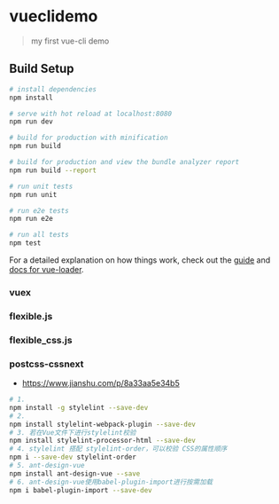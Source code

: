 # vueclidemo

> my first vue-cli demo

## Build Setup

``` bash
# install dependencies
npm install

# serve with hot reload at localhost:8080
npm run dev

# build for production with minification
npm run build

# build for production and view the bundle analyzer report
npm run build --report

# run unit tests
npm run unit

# run e2e tests
npm run e2e

# run all tests
npm test
```

For a detailed explanation on how things work, check out the [guide](http://vuejs-templates.github.io/webpack/) and [docs for vue-loader](http://vuejs.github.io/vue-loader).


### vuex
### flexible.js
### flexible_css.js

### postcss-cssnext  
* https://www.jianshu.com/p/8a33aa5e34b5
``` bash
# 1.
npm install -g stylelint --save-dev
# 2.
npm install stylelint-webpack-plugin --save-dev
# 3. 若在Vue文件下进行stylelint校验
npm install stylelint-processor-html --save-dev
# 4. stylelint 搭配 stylelint-order，可以校验 CSS的属性顺序
npm i --save-dev stylelint-order
# 5. ant-design-vue
npm install ant-design-vue --save 
# 6. ant-design-vue使用babel-plugin-import进行按需加载
npm i babel-plugin-import --save-dev
```

